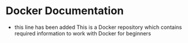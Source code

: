 # Docker Documentation
- this line has been added
This is a Docker repository which contains required information to work with Docker for beginners 
